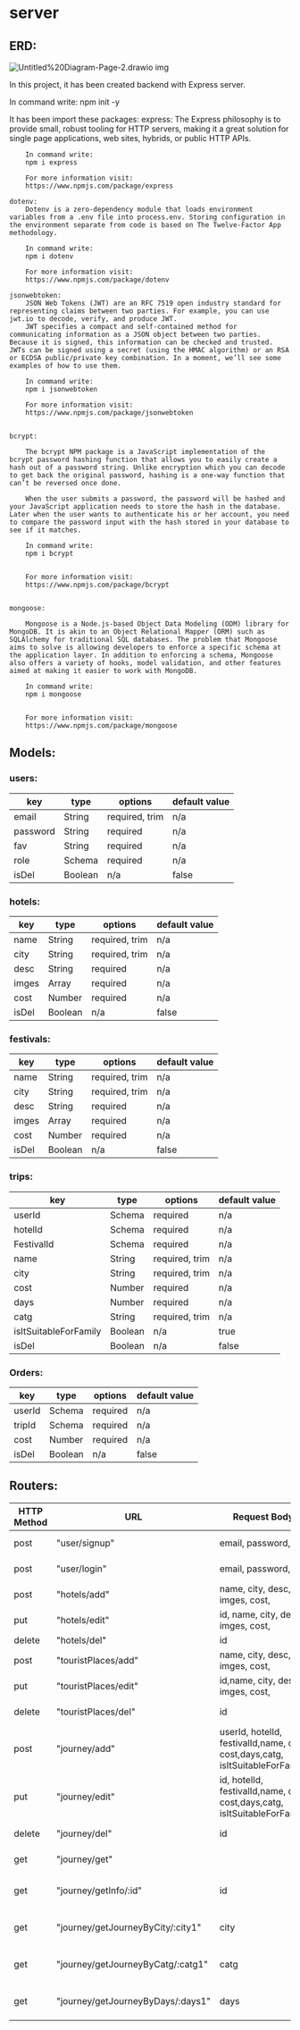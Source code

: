 # server

## ERD:

![Untitled%20Diagram-Page-2.drawio img](https://github.com/noorah15/server/blob/main/Untitled%20Diagram-Page-2.drawio.png)

In this project, it has been created backend with Express server.

In command write:
npm init -y

It has been import these packages:
express:
The Express philosophy is to provide small, robust tooling for HTTP servers, making it a great solution for single page applications, web sites, hybrids, or public HTTP APIs.

        In command write:
        npm i express

        For more information visit:
        https://www.npmjs.com/package/express

    dotenv:
        Dotenv is a zero-dependency module that loads environment variables from a .env file into process.env. Storing configuration in the environment separate from code is based on The Twelve-Factor App methodology.

        In command write:
        npm i dotenv

        For more information visit:
        https://www.npmjs.com/package/dotenv

    jsonwebtoken:
        JSON Web Tokens (JWT) are an RFC 7519 open industry standard for representing claims between two parties. For example, you can use jwt.io to decode, verify, and produce JWT.
        JWT specifies a compact and self-contained method for communicating information as a JSON object between two parties. Because it is signed, this information can be checked and trusted. JWTs can be signed using a secret (using the HMAC algorithm) or an RSA or ECDSA public/private key combination. In a moment, we’ll see some examples of how to use them.

        In command write:
        npm i jsonwebtoken

        For more information visit:
        https://www.npmjs.com/package/jsonwebtoken


    bcrypt:

        The bcrypt NPM package is a JavaScript implementation of the bcrypt password hashing function that allows you to easily create a hash out of a password string. Unlike encryption which you can decode to get back the original password, hashing is a one-way function that can’t be reversed once done.

        When the user submits a password, the password will be hashed and your JavaScript application needs to store the hash in the database. Later when the user wants to authenticate his or her account, you need to compare the password input with the hash stored in your database to see if it matches.

        In command write:
        npm i bcrypt


        For more information visit:
        https://www.npmjs.com/package/bcrypt


    mongoose:

        Mongoose is a Node.js-based Object Data Modeling (ODM) library for MongoDB. It is akin to an Object Relational Mapper (ORM) such as SQLAlchemy for traditional SQL databases. The problem that Mongoose aims to solve is allowing developers to enforce a specific schema at the application layer. In addition to enforcing a schema, Mongoose also offers a variety of hooks, model validation, and other features aimed at making it easier to work with MongoDB.

        In command write:
        npm i mongoose


        For more information visit:
        https://www.npmjs.com/package/mongoose

## Models:

### users:

| key      | type          | options        | default value |
| -------- | ------------- | -------------- | ------------- |
| email    | String        | required, trim | n/a           |
| password | String        | required       | n/a           |
| fav      | String        | required       | n/a           |
| role     | Schema <role> | required       | n/a           |
| isDel    | Boolean       | n/a            | false         |

### hotels:

| key   | type    | options        | default value |
| ----- | ------- | -------------- | ------------- |
| name  | String  | required, trim | n/a           |
| city  | String  | required, trim | n/a           |
| desc  | String  | required       | n/a           |
| imges | Array   | required       | n/a           |
| cost  | Number  | required       | n/a           |
| isDel | Boolean | n/a            | false         |

### festivals:

| key   | type    | options        | default value |
| ----- | ------- | -------------- | ------------- |
| name  | String  | required, trim | n/a           |
| city  | String  | required, trim | n/a           |
| desc  | String  | required       | n/a           |
| imges | Array   | required       | n/a           |
| cost  | Number  | required       | n/a           |
| isDel | Boolean | n/a            | false         |

### trips:

| key                   | type               | options        | default value |
| --------------------- | ------------------ | -------------- | ------------- |
| userId                | Schema <user>      | required       | n/a           |
| hotelId               | Schema <hotels>    | required       | n/a           |
| FestivalId            | Schema <festivals> | required       | n/a           |
| name                  | String             | required, trim | n/a           |
| city                  | String             | required, trim | n/a           |
| cost                  | Number             | required       | n/a           |
| days                  | Number             | required       | n/a           |
| catg                  | String             | required, trim | n/a           |
| isItSuitableForFamily | Boolean            | n/a            | true          |
| isDel                 | Boolean            | n/a            | false         |

### Orders:

| key    | type          | options  | default value |
| ------ | ------------- | -------- | ------------- |
| userId | Schema <user> | required | n/a           |
| tripId | Schema <trip> | required | n/a           |
| cost   | Number        | required | n/a           |
| isDel  | Boolean       | n/a      | false         |

## Routers:

| HTTP Method | URL                               | Request Body                                                                  | Success status | Error status | Description                  |
| ----------- | --------------------------------- | ----------------------------------------------------------------------------- | -------------- | ------------ | ---------------------------- |
| post        | "user/signup"                     | email, password,role                                                          | 201            | 400          | create account               |
| post        | "user/login"                      | email, password,                                                              | 201            | 400          | login account                |
| post        | "hotels/add"                      | name, city, desc, imges, cost,                                                | 201            | 400          | add hotel                    |
| put         | "hotels/edit"                     | id, name, city, desc, imges, cost,                                            | 201            | 400          | edit hotel                   |
| delete      | "hotels/del"                      | id                                                                            | 201            | 400          | delete hotel                 |
| post        | "touristPlaces/add"               | name, city, desc, imges, cost,                                                | 201            | 400          | add touristPlaces            |
| put         | "touristPlaces/edit"              | id,name, city, desc, imges, cost,                                             | 201            | 400          | edit touristPlaces           |
| delete      | "touristPlaces/del"               | id                                                                            | 201            | 400          | delete touristPlaces         |
| post        | "journey/add"                     | userId, hotelId, festivalId,name, city, cost,days,catg, isItSuitableForFamily | 201            | 400          | add journey                  |
| put         | "journey/edit"                    | id, hotelId, festivalId,name, city, cost,days,catg, isItSuitableForFamily     | 201            | 400          | edit journey                 |
| delete      | "journey/del"                     | id                                                                            | 201            | 400          | delete journey               |
| get         | "journey/get"                     |                                                                               | 201            | 400          | get the journey info         |
| get         | "journey/getInfo/:id"             | id                                                                            | 201            | 400          | get the specifc journey info |
| get         | "journey/getJourneyByCity/:city1" | city                                                                          | 201            | 400          | get the journey info by city |
| get         | "journey/getJourneyByCatg/:catg1" | catg                                                                          | 201            | 400          | get the journey info by catg |
| get         | "journey/getJourneyByDays/:days1" | days                                                                          | 201            | 400          | get the journey info by days |
